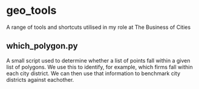 # geo_tools
A range of tools and shortcuts utilised in my role at The Business of Cities

## which_polygon.py
A small script used to determine whether a list of points fall within a given list of polygons. We use this to identify, for example, which firms fall within each city district. We can then use that information to benchmark city districts against eachother.
